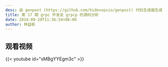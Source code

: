 ```yaml
---
desc: 由 genpost (https://github.com/hidevopsio/genpost) 代码生成器生成
title: 第 17 期 grpc 开发及 grpcp 的源码分析
date: 2018-09-20T11:36:54+08:00
author: 林益帆
---
```



## 观看视频

{{< youtube id="sMBgYYEgm3c" >}}